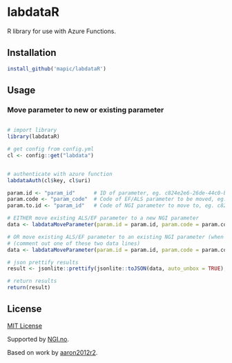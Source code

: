 # labdataR

R library for use with Azure Functions. 

## Installation

```R
install_github('mapic/labdataR')
```

## Usage

### Move parameter to new or existing parameter
```R

# import library
library(labdataR)

# get config from config.yml
cl <- config::get("labdata")


# authenticate with azure function
labdataAuth(cl$key, cl$uri)

param.id <- "param_id"      # ID of parameter, eg. c824e2e6-26de-44c0-beee-38c309319b7a
param.code <- "param_code"  # Code of EF/ALS parameter to be moved, eg. Z001CY2X 
param.to.id <- "param_id"   # Code of NGI parameter to move to, eg. c824e2e6-26de-44c0-beee-38c309319b7a

# EITHER move existing ALS/EF parameter to a new NGI parameter
data <- labdataMoveParameter(param.id = param.id, param.code = param.code, debug.auth = TRUE, debug.query = TRUE)

# OR move existing ALS/EF parameter to an existing NGI parameter (when adding param.to.id argument)
# (comment out one of these two data lines)
data <- labdataMoveParameter(param.id = param.id, param.code = param.code, param.to.id = param.to.id, debug.auth = TRUE, debug.query = TRUE)

# json prettify results
result <- jsonlite::prettify(jsonlite::toJSON(data, auto_unbox = TRUE), 4)

# return results
return(result)
```

## License
[MIT License](https://github.com/mapic/labdataR/blob/master/LICENSE)

Supported by [NGI.no](https://ngi.no).

Based on work by [aaron2012r2](https://github.com/aaron2012r2/cosmosR).